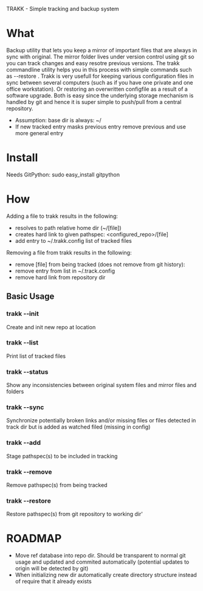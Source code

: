 TRAKK - Simple tracking and backup system

# What

Backup utility that lets you keep a mirror of important files that are always in sync with original. The mirror folder lives under version control using git so you can track changes and easy resotre previous versions. The trakk commandline utility helps you in this process with simple commands such as --restore <pathspec>. Trakk is very usefull for keeping various configuration files in sync between several computers (such as if you have one private and one office workstation). Or restoring an overwritten configfile as a result of a software upgrade. Both is easy since the underlying storage mechanism is handled by git and hence it is super simple to push/pull from a central repository.

* Assumption: base dir is always: ~/
* If new tracked entry masks previous entry remove previous and use more general entry

# Install
Needs GitPython: sudo easy_install gitpython

# How

Adding a file to trakk results in the following:
* resolves to path relative home dir (~/[file])
* creates hard link to given pathspec: <configured_repo>/[file]
* add entry to ~/.trakk.config list of tracked files

Removing a file from trakk results in the following:
* remove [file] from being tracked (does not remove from git history):
* remove entry from list in ~/.track.config
* remove hard link from repository dir

## Basic Usage

### trakk --init <path>
Create and init new repo at location <path>

### trakk --list
Print list of tracked files

### trakk --status
Show any inconsistencies between original system files and mirror files and folders

### trakk --sync
Synchronize potentially broken links and/or missing files or files detected in track dir but is added as watched filed (missing in config)

### trakk --add
Stage pathspec(s) to be included in tracking

### trakk --remove
Remove pathspec(s) from being tracked

### trakk --restore
Restore pathspec(s) from git repository to working dir'

# ROADMAP
* Move ref database into repo dir. Should be transparent to normal git usage and updated and commited automatically (potential updates to origin will be detected by git)
* When initializing new dir automatically create directory structure instead of require that it already exists
